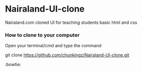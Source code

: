 # Nairaland-UI-clone
Nairaland.com cloned UI for teaching students basic html and css

### How to clone to your computer
Open your terminal/cmd and type the command

git clone https://github.com/chunkingz/Nairaland-UI-clone.git

:bowtie:
